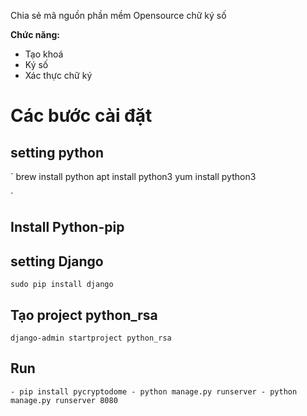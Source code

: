 Chia sẻ mã nguồn phần mềm Opensource chữ ký số

**Chức năng:**
- Tạo khoá
- Ký số
- Xác thực chữ ký


# Các bước cài đặt
## setting python
`
    brew install python
    apt install python3
    yum install python3

`
## Install Python-pip

## setting Django
`
    sudo pip install django
`

## Tạo project python_rsa
`
    django-admin startproject python_rsa
`

## Run 
`
    - pip install pycryptodome
    - python manage.py runserver
    - python manage.py runserver 8080
`
